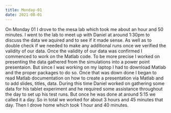```yaml
---
title: Monday-01
date: 2021-08-01
---
```

On Monday 01 I drove to the mesa lab which took me about an hour and 50 minutes. I went to the lab to meet up with Daniel at around 1:30pm to discuss the data we aquired and to see if it made sense.
As well as to double check if we needed to make any additional runs once we verified the validity of our data. Once the validity of our data was confirmed I commenced to work on the Matlab code.
To be more precise I worked on presenting the data gathered from the simulations into a power point presentaion. But since I was working on my laptop I had to download Matlab and the 
proper packages to do so. Once that was down done I began to read Matlab documentation on how to create a presentation via Matlab and to add slides, titles, data. During this time
Daniel worked on gathering some data for his tablet experiment and he required some assistance throughout the day to set up his test runs. But once he was done at around 5:15 we called it a day.
So in total we worked for about 3 hours and 45 minutes that day. Then I drove home which took 1 hour and 40 minutes.
